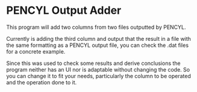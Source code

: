 # PENCYL Output Adder
This program will add two columns from two files outputted by PENCYL.

Currently is adding the third column and output that the result in a file with the same formatting as a PENCYL output file, you can check the .dat files for a concrete example.

Since this was used to check some results and derive conclusions the program neither has an UI nor is adaptable without changing the code. So you can change it to fit your needs, particularly the column to be operated and the operation done to it.
